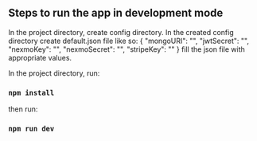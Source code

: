 ## Steps to run the app in development mode

In the project directory, create config directory. In the created config directory create default.json file like so:
{
"mongoURI": "",
"jwtSecret": "",
"nexmoKey": "",
"nexmoSecret": "",
"stripeKey": ""
}
fill the json file with appropriate values.

In the project directory, run:

### `npm install`

then run:

### `npm run dev`
